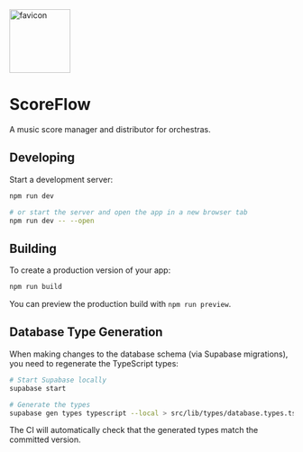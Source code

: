 <img width="108" height="113" alt="favicon" src="https://github.com/user-attachments/assets/584e48c3-6e8d-4c68-a57b-11b0ee80b7ec" />

# ScoreFlow

A music score manager and distributor for orchestras.

## Developing

Start a development server:

```bash
npm run dev

# or start the server and open the app in a new browser tab
npm run dev -- --open
```

## Building

To create a production version of your app:

```bash
npm run build
```

You can preview the production build with `npm run preview`.

## Database Type Generation

When making changes to the database schema (via Supabase migrations), you need to regenerate the TypeScript types:

```bash
# Start Supabase locally
supabase start

# Generate the types
supabase gen types typescript --local > src/lib/types/database.types.ts
```

The CI will automatically check that the generated types match the committed version.
